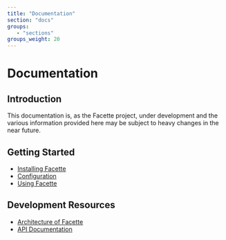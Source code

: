 ```yaml
---
title: "Documentation"
section: "docs"
groups:
   - "sections"
groups_weight: 20
---
```


# Documentation

## Introduction

This documentation is, as the Facette project, under development and the various information provided here may be
subject to heavy changes in the near future.

## Getting Started

 * [Installing Facette](/docs/installing)
 * [Configuration](/docs/configuration)
 * [Using Facette](/docs/usage)

## Development Resources

 * [Architecture of Facette](/docs/architecture)
 * [API Documentation](/docs/api)
